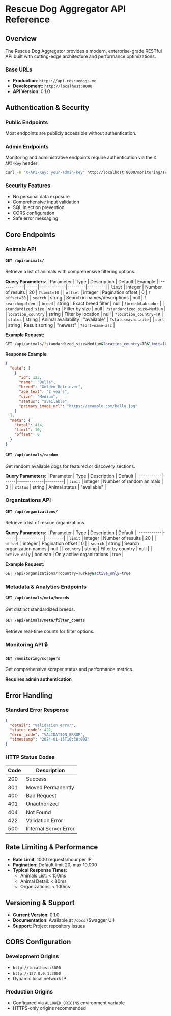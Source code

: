 # Rescue Dog Aggregator API Reference

## Overview

The Rescue Dog Aggregator provides a modern, enterprise-grade RESTful API built with cutting-edge architecture and performance optimizations.

### Base URLs
- **Production**: `https://api.rescuedogs.me`
- **Development**: `http://localhost:8000`
- **API Version**: 0.1.0

## Authentication & Security

### Public Endpoints
Most endpoints are publicly accessible without authentication.

### Admin Endpoints
Monitoring and administrative endpoints require authentication via the `X-API-Key` header:

```bash
curl -H "X-API-Key: your-admin-key" http://localhost:8000/monitoring/scrapers
```

### Security Features
- No personal data exposure
- Comprehensive input validation
- SQL injection prevention
- CORS configuration
- Safe error messaging

## Core Endpoints

### Animals API

#### `GET /api/animals/`
Retrieve a list of animals with comprehensive filtering options.

**Query Parameters**:
| Parameter | Type | Description | Default | Example |
|-----------|------|-------------|---------|---------|
| `limit` | integer | Number of results | 20 | `?limit=10` |
| `offset` | integer | Pagination offset | 0 | `?offset=20` |
| `search` | string | Search in names/descriptions | null | `?search=golden` |
| `breed` | string | Exact breed filter | null | `?breed=Labrador` |
| `standardized_size` | string | Filter by size | null | `?standardized_size=Medium` |
| `location_country` | string | Filter by location | null | `?location_country=TR` |
| `status` | string | Animal availability | "available" | `?status=available` |
| `sort` | string | Result sorting | "newest" | `?sort=name-asc` |

**Example Request**:
```bash
GET /api/animals/?standardized_size=Medium&location_country=TR&limit=10
```

**Response Example**:
```json
{
  "data": [
    {
      "id": 123,
      "name": "Bella",
      "breed": "Golden Retriever",
      "age_text": "2 years",
      "size": "Medium",
      "status": "available",
      "primary_image_url": "https://example.com/bella.jpg"
    }
  ],
  "meta": {
    "total": 414,
    "limit": 10,
    "offset": 0
  }
}
```

#### `GET /api/animals/random`
Get random available dogs for featured or discovery sections.

**Query Parameters**:
| Parameter | Type | Description | Default |
|-----------|------|-------------|---------|
| `limit` | integer | Number of random animals | 3 |
| `status` | string | Animal status | "available" |

### Organizations API

#### `GET /api/organizations/`
Retrieve a list of rescue organizations.

**Query Parameters**:
| Parameter | Type | Description | Default |
|-----------|------|-------------|---------|
| `limit` | integer | Number of results | 20 |
| `offset` | integer | Pagination offset | 0 |
| `search` | string | Search organization names | null |
| `country` | string | Filter by country | null |
| `active_only` | boolean | Only active organizations | true |

**Example Request**:
```bash
GET /api/organizations/?country=Turkey&active_only=true
```

### Metadata & Analytics Endpoints

#### `GET /api/animals/meta/breeds`
Get distinct standardized breeds.

#### `GET /api/animals/meta/filter_counts`
Retrieve real-time counts for filter options.

### Monitoring API 🔒

#### `GET /monitoring/scrapers`
Get comprehensive scraper status and performance metrics.

**Requires admin authentication**

## Error Handling

### Standard Error Response
```json
{
  "detail": "Validation error",
  "status_code": 422,
  "error_code": "VALIDATION_ERROR",
  "timestamp": "2024-01-15T10:30:00Z"
}
```

### HTTP Status Codes
| Code | Description |
|------|-------------|
| 200 | Success |
| 301 | Moved Permanently |
| 400 | Bad Request |
| 401 | Unauthorized |
| 404 | Not Found |
| 422 | Validation Error |
| 500 | Internal Server Error

## Rate Limiting & Performance

- **Rate Limit**: 1000 requests/hour per IP
- **Pagination**: Default limit 20, max 10,000
- **Typical Response Times**:
  - Animals List: < 150ms
  - Animal Detail: < 80ms
  - Organizations: < 100ms

## Versioning & Support

- **Current Version**: 0.1.0
- **Documentation**: Available at `/docs` (Swagger UI)
- **Support**: Project repository issues

## CORS Configuration

### Development Origins
- `http://localhost:3000`
- `http://127.0.0.1:3000`
- Dynamic local network IP

### Production Origins
- Configured via `ALLOWED_ORIGINS` environment variable
- HTTPS-only origins recommended
